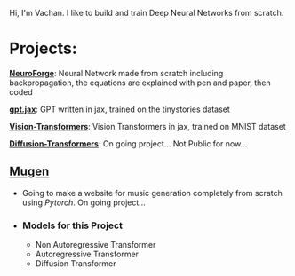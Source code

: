 Hi, I'm Vachan. I like to build and train Deep Neural Networks from scratch.

# Projects:
[**NeuroForge**](https://github.com/VachanVY/NeuroForge): Neural Network made from scratch including backpropagation, the equations are explained with pen and paper, then coded

[**gpt.jax**](https://github.com/VachanVY/gpt.jax): GPT written in jax, trained on the tinystories dataset

[**Vision-Transformers**](https://github.com/VachanVY/Vision-Transformers): Vision Transformers in jax, trained on MNIST dataset

[**Diffusion-Transformers**](https://github.com/VachanVY/Diffusion-Transformers): On going project... Not Public for now...

## [**Mugen**]()
* Going to make a website for music generation completely from scratch using *Pytorch*. On going project...
* ### Models for this Project
  * Non Autoregressive Transformer
  * Autoregressive Transformer
  * Diffusion Transformer

